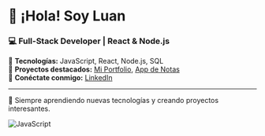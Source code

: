 # 👋 ¡Hola! Soy Luan  
### 💻 Full-Stack Developer | React & Node.js  
🔹 **Tecnologías:** JavaScript, React, Node.js, SQL  
🔹 **Proyectos destacados:** [Mi Portfolio](https://tu-portfolio.com), [App de Notas](https://github.com/luan/notas)  
🔹 **Conéctate conmigo:** [LinkedIn](https://linkedin.com/in/luan)  

---
🌱 Siempre aprendiendo nuevas tecnologías y creando proyectos interesantes.

![JavaScript](https://img.shields.io/badge/-JavaScript-F7DF1E?style=flat&logo=javascript&logoColor=black)

